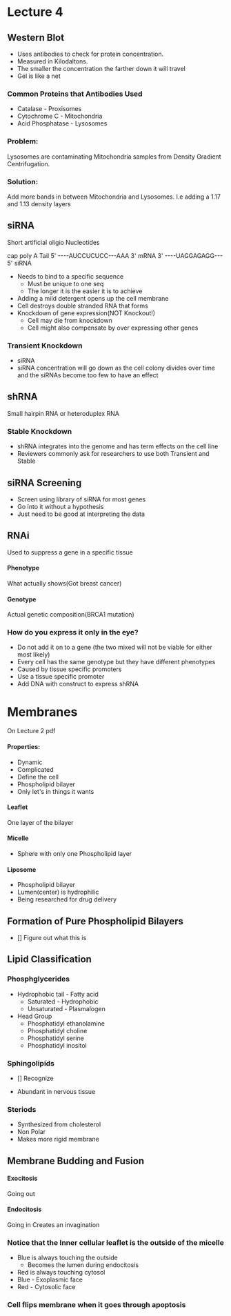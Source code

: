 # Lecture 4
## Western Blot
+ Uses antibodies to check for protein concentration. 
+ Measured in Kilodaltons.
+ The smaller the concentration the farther down it will travel
+ Gel is like a net
### Common Proteins that Antibodies Used
+ Catalase - Proxisomes
+ Cytochrome C - Mitochondria
+ Acid Phosphatase - Lysosomes
### Problem:
Lysosomes are contaminating Mitochondria samples from Density Gradient Centrifugation. 
### Solution:
Add more bands in between Mitochondria and Lysosomes. I.e adding a 1.17 and 1.13 density layers 
## siRNA
Short artificial oligio Nucleotides

cap	  	poly A Tail
5' ----AUCCUCUCC---AAA 3' mRNA
3' ----UAGGAGAGG--- 5' siRNA

+ Needs to bind to a specific sequence
	+ Must be unique to one seq
	+ The longer it is the easier it is to achieve
+ Adding a mild detergent opens up the cell membrane
+ Cell destroys double stranded RNA that forms
+ Knockdown of gene expression(NOT Knockout!)
	+ Cell may die from knockdown
	+ Cell might also compensate by over expressing other genes
### Transient Knockdown
+ siRNA
+ siRNA concentration will go down as the cell colony divides over time and the siRNAs become too few to have an effect
## shRNA
Small hairpin RNA or heteroduplex RNA
### Stable Knockdown
+ shRNA integrates into the genome and has term effects on the cell line
+ Reviewers commonly ask for researchers to use both Transient and Stable
## siRNA Screening
+ Screen using library of siRNA for most genes
+ Go into it without a hypothesis
+ Just need to be good at interpreting the data
## RNAi
Used to suppress a gene in a specific tissue
#### Phenotype
What actually shows(Got breast cancer)
#### Genotype
Actual genetic composition(BRCA1 mutation)
### How do you express it only in the eye?
+ Do not add it on to a gene (the two mixed will not be viable for either most likely)
+ Every cell has the same genotype but they have different phenotypes
+ Caused by tissue specific promoters
+ Use a tissue specific promoter
+ Add DNA with construct to express shRNA
# Membranes
On Lecture 2 pdf
#### Properties:
+ Dynamic
+ Complicated
+ Define the cell
+ Phospholipid bilayer
+ Only let's in things it wants
#### Leaflet
One layer of the bilayer
#### Micelle
+ Sphere with only one Phospholipid layer
#### Liposome
+ Phospholipid bilayer
+ Lumen(center) is hydrophilic
+ Being researched for drug delivery
## Formation of Pure Phospholipid Bilayers
- [] Figure out what this is
## Lipid Classification
### Phosphglycerides
+ Hydrophobic tail - Fatty acid
	+ Saturated - Hydrophobic
	+ Unsaturated - Plasmalogen
+ Head Group
	+ Phosphatidyl ethanolamine
	+ Phosphatidyl choline
	+ Phosphatidyl serine
	+ Phosphatidyl inositol
### Sphingolipids
- [] Recognize
+ Abundant in nervous tissue
### Steriods
+ Synthesized from cholesterol
+ Non Polar
+ Makes more rigid membrane
## Membrane Budding and Fusion
#### Exocitosis
Going out
#### Endocitosis
Going in
Creates an invagination
### Notice that the Inner cellular leaflet is the outside of the micelle
+ Blue is always touching the outside
	+ Becomes the lumen during endocitosis
+ Red is always touching cytosol
+ Blue - Exoplasmic face
+ Red - Cytosolic face
### Cell flips membrane when it goes through apoptosis
